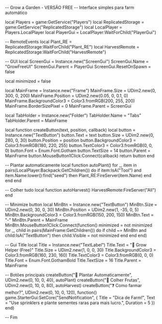 -- Grow a Garden - VERSÃO FREE
-- Interface simples para farm automático

local Players = game:GetService("Players")
local ReplicatedStorage = game:GetService("ReplicatedStorage")
local LocalPlayer = Players.LocalPlayer
local PlayerGui = LocalPlayer:WaitForChild("PlayerGui")

-- RemoteEvents
local Plant_RE = ReplicatedStorage:WaitForChild("Plant_RE")
local HarvestRemote = ReplicatedStorage:WaitForChild("HarvestRemote")

-- GUI
local ScreenGui = Instance.new("ScreenGui")
ScreenGui.Name = "GrowFreeUI"
ScreenGui.Parent = PlayerGui
ScreenGui.ResetOnSpawn = false

local minimized = false

local MainFrame = Instance.new("Frame")
MainFrame.Size = UDim2.new(0, 300, 0, 200)
MainFrame.Position = UDim2.new(0.05, 0, 0.1, 0)
MainFrame.BackgroundColor3 = Color3.fromRGB(200, 255, 200)
MainFrame.BorderSizePixel = 0
MainFrame.Parent = ScreenGui

local TabHolder = Instance.new("Folder")
TabHolder.Name = "Tabs"
TabHolder.Parent = MainFrame

local function createButton(text, position, callback)
    local button = Instance.new("TextButton")
    button.Text = text
    button.Size = UDim2.new(0, 280, 0, 30)
    button.Position = position
    button.BackgroundColor3 = Color3.fromRGB(180, 220, 255)
    button.TextColor3 = Color3.fromRGB(0, 0, 0)
    button.Font = Enum.Font.Gotham
    button.TextSize = 14
    button.Parent = MainFrame
    button.MouseButton1Click:Connect(callback)
    return button
end

-- Plantar automaticamente
local function autoPlant()
    for _, item in pairs(LocalPlayer.Backpack:GetChildren()) do
        if item:IsA("Tool") and item.Name:lower():find("seed") then
            Plant_RE:FireServer(item.Name)
        end
    end
end

-- Colher tudo
local function autoHarvest()
    HarvestRemote:FireServer("All")
end

-- Minimize button
local MinBtn = Instance.new("TextButton")
MinBtn.Size = UDim2.new(0, 30, 0, 30)
MinBtn.Position = UDim2.new(1, -35, 0, 5)
MinBtn.BackgroundColor3 = Color3.fromRGB(150, 200, 150)
MinBtn.Text = "-"
MinBtn.Parent = MainFrame
MinBtn.MouseButton1Click:Connect(function()
    minimized = not minimized
    for _, child in pairs(MainFrame:GetChildren()) do
        if child ~= MinBtn and child:IsA("TextButton") then
            child.Visible = not minimized
        end
    end
end)

-- Gui Title
local Title = Instance.new("TextLabel")
Title.Text = "🌱 Grow Helper (Free)"
Title.Size = UDim2.new(1, 0, 0, 30)
Title.BackgroundColor3 = Color3.fromRGB(160, 230, 160)
Title.TextColor3 = Color3.fromRGB(0, 0, 0)
Title.Font = Enum.Font.GothamBold
Title.TextSize = 16
Title.Parent = MainFrame

-- Botões principais
createButton("🌾 Plantar Automaticamente", UDim2.new(0, 10, 0, 40), autoPlant)
createButton("🍎 Colher Frutas", UDim2.new(0, 10, 0, 80), autoHarvest)
createButton("❓ Como farmar melhor?", UDim2.new(0, 10, 0, 120), function()
    game.StarterGui:SetCore("SendNotification", {
        Title = "Dica de Farm!",
        Text = "Use sprinklers e plante sementes raras para mais lucro.",
        Duration = 5
    })
end)

-- Fim
